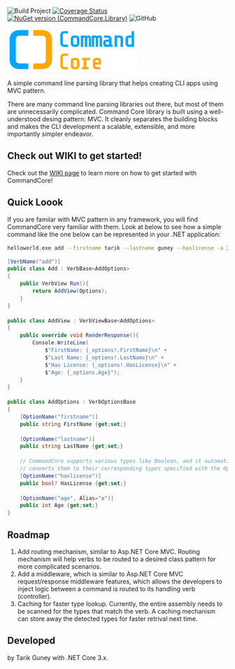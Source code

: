 ![Build Project](https://github.com/tarikguney/command-core/workflows/Build%20Project/badge.svg?branch=master)
[![Coverage Status](https://coveralls.io/repos/github/tarikguney/command-core/badge.svg?branch=master)](https://coveralls.io/github/tarikguney/command-core?branch=master)
[![NuGet version (CommandCore.Library)](https://img.shields.io/nuget/v/CommandCore.Library.svg)](https://www.nuget.org/packages/CommandCore.Library/)
![GitHub](https://img.shields.io/github/license/tarikguney/command-core)

<img src="./command-core-logo.png" height="100px"/>

A simple command line parsing library that helps creating CLI apps using MVC pattern.

There are many command line parsing libraries out there, but most of them are unnecessarily complicated. Command Core library is built using a well-understood desing pattern: MVC. It cleanly separates the building blocks and makes the CLI development a scalable, extensible, and more importantly simpler endeavor. 

## Check out WIKI to get started!

Check out the [WIKI page](https://github.com/tarikguney/command-core/wiki) to learn more on how to get started with CommandCore!

## Quick Loook

If you are familar with MVC pattern in any framework, you will find CommandCore very familiar with them. Look at below to see how a simple command like the one below can be represented in your .NET application:

```bash
helloworld.exe add --firstname tarik --lastname guney --haslicense -a 33
```

```c#
[VerbName("add")]
public class Add : VerbBase<AddOptions>
{
    public VerbView Run(){
        return AddView(Options);
    }
}

public class AddView : VerbViewBase<AddOptions>
{
    public override void RenderResponse(){
        Console.WriteLine(
            $"FirstName: {_options!.FirstName}\n" +
            $"Last Name: {_options!.LastName}\n" +
            $"Has License: {_options!.HasLicense}\n" +
            $"Age: {_options.Age}");
    }
}

public class AddOptions : VerbOptionsBase
{
    [OptionName("firstname")]
    public string FirstName {get;set;}
    
    [OptionName("lastname")]
    public string LastName {get;set;}

    // CommandCore supports various types like Boolean, and it automatically
    // converts them to their corresponding types specified with the Options properties.
    [OptionName("haslicense")]
    public bool? HasLicense {get;set;}
    
    [OptionName("age", Alias="a")]
    public int Age {get;set;}
}
```

## Roadmap

1. Add routing mechanism, similar to Asp.NET Core MVC. Routing mechanism will help verbs to be routed to a desired class pattern for more complicated scenarios.
2. Add a middleware, which is similar to Asp.NET Core MVC request/response middleware features, which allows the developers to inject logic between a command is routed to its handling verb (controller).
3. Caching for faster type lookup. Currently, the entire assembly needs to be scanned for the types that match the verb. A caching mechanism can store away the detected types for faster retrival next time.

## Developed

by Tarik Guney with .NET Core 3.x.
